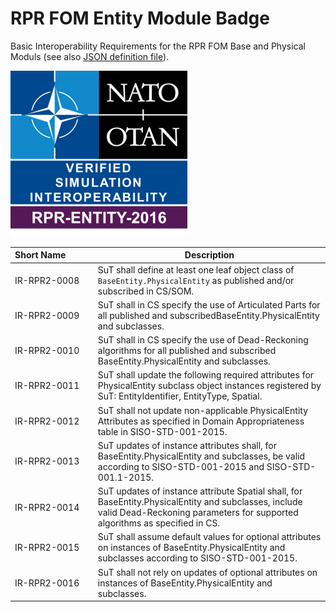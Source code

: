 # RPR FOM Entity Module Badge

Basic Interoperability Requirements for the RPR FOM Base and Physical Moduls (see also [JSON definition file](badges/RPR-ENTITY-2.0.json)). 

![RPR-ENTITY-2.0.png](images/RPR-ENTITY-2.0.png)

| Short&nbsp;Name&nbsp;&nbsp;&nbsp;&nbsp;&nbsp;&nbsp;&nbsp;&nbsp;&nbsp;&nbsp; | Description |
| ---------- | ----------- |
| IR-RPR2-0008 | SuT shall define at least one leaf object class of `BaseEntity.PhysicalEntity` as published and/or subscribed in CS/SOM. |
| IR-RPR2-0009 | SuT shall in CS specify the use of Articulated Parts for all published and subscribedBaseEntity.PhysicalEntity and subclasses. |
| IR-RPR2-0010 | SuT shall in CS specify the use of Dead-Reckoning algorithms for all published and subscribed BaseEntity.PhysicalEntity and subclasses. |
| IR-RPR2-0011 | SuT shall update the following required attributes for PhysicalEntity subclass object instances registered by SuT: EntityIdentifier, EntityType, Spatial. |
| IR-RPR2-0012 | SuT shall not update non-applicable PhysicalEntity Attributes as specified in Domain Appropriateness table in SISO-STD-001-2015. |
| IR-RPR2-0013 | SuT updates of instance attributes shall, for BaseEntity.PhysicalEntity and subclasses, be valid according to SISO-STD-001-2015 and SISO-STD-001.1-2015. |
| IR-RPR2-0014 | SuT updates of instance attribute Spatial shall, for BaseEntity.PhysicalEntity and subclasses, include valid Dead-Reckoning parameters for supported algorithms as specified in CS. |
| IR-RPR2-0015 | SuT shall assume default values for optional attributes on instances of BaseEntity.PhysicalEntity and subclasses according to SISO-STD-001-2015. |
| IR-RPR2-0016 | SuT shall not rely on updates of optional attributes on instances of BaseEntity.PhysicalEntity and subclasses. |

